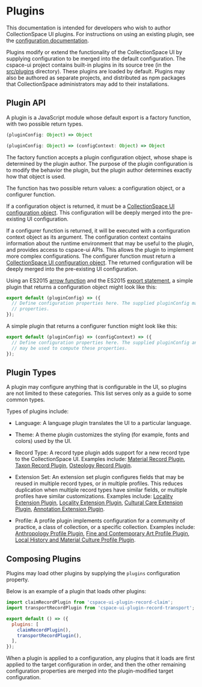 # Plugins

This documentation is intended for developers who wish to author CollectionSpace UI plugins. For instructions on using an existing plugin, see the [configuration documentation](../configuration).

Plugins modify or extend the functionality of the CollectionSpace UI by supplying configuration to be merged into the default configuration. The cspace-ui project contains built-in plugins in its source tree (in the [src/plugins](../../../src/plugins) directory). These plugins are loaded by default. Plugins may also be authored as separate projects, and distributed as npm packages that CollectionSpace administrators may add to their installations.

## Plugin API

A plugin is a JavaScript module whose default export is a factory function, with two possible return types.

```JavaScript
(pluginConfig: Object) => Object
```

```JavaScript
(pluginConfig: Object) => (configContext: Object) => Object
```

The factory function accepts a plugin configuration object, whose shape is determined by the plugin author. The purpose of the plugin configuration is to modify the behavior the plugin, but the plugin author determines exactly how that object is used.

The function has two possible return values: a configuration object, or a configurer function.

If a configuration object is returned, it must be a [CollectionSpace UI configuration object](../configuration). This configuration will be deeply merged into the pre-existing UI configuration.

If a configurer function is returned, it will be executed with a configuration context object as its argument. The configuration context contains information about the runtime environment that may be useful to the plugin, and provides access to cspace-ui APIs. This allows the plugin to implement more complex configurations. The configurer function must return a [CollectionSpace UI configuration object](../configuration). The returned configuration will be deeply merged into the pre-existing UI configuration.

Using an ES2015 [arrow function](https://developer.mozilla.org/en-US/docs/Web/JavaScript/Reference/Functions/Arrow_functions) and the ES2015 [export statement](https://developer.mozilla.org/en-US/docs/Web/JavaScript/Reference/Statements/export), a simple plugin that returns a configuration object might look like this:

```JavaScript
export default (pluginConfig) => ({
  // Define configuration properties here. The supplied pluginConfig may be used to compute these
  // properties.
});
```

A simple plugin that returns a configurer function might look like this:

```JavaScript
export default (pluginConfig) => (configContext) => ({
  // Define configuration properties here. The supplied pluginConfig and configContext arguments
  // may be used to compute these properties.
});
```

## Plugin Types

A plugin may configure anything that is configurable in the UI, so plugins are not limited to these categories. This list serves only as a guide to some common types.

Types of plugins include:

- Language:
  A language plugin translates the UI to a particular language.

- Theme:
  A theme plugin customizes the styling (for example, fonts and colors) used by the UI.

- Record Type:
  A record type plugin adds support for a new record type to the CollectionSpace UI. Examples include: [Material Record Plugin](https://github.com/collectionspace/cspace-ui-plugin-record-material.js), [Taxon Record Plugin](https://github.com/collectionspace/cspace-ui-plugin-record-taxon.js), [Osteology Record Plugin](https://github.com/collectionspace/cspace-ui-plugin-record-osteology.js).

- Extension Set:
  An extension set plugin configures fields that may be reused in multiple record types, or in multiple profiles. This reduces duplication when multiple record types have similar fields, or multiple profiles have similar customizations. Examples include: [Locality Extension Plugin](https://github.com/collectionspace/cspace-ui-plugin-ext-locality.js), [Locality Extension Plugin](https://github.com/collectionspace/cspace-ui-plugin-ext-locality.js), [Cultural Care Extension Plugin](https://github.com/collectionspace/cspace-ui-plugin-ext-culturalcare.js), [Annotation Extension Plugin](https://github.com/collectionspace/cspace-ui-plugin-ext-annotation.js).

- Profile:
  A profile plugin implements configuration for a community of practice, a class of collection, or a specific collection. Examples include: [Anthropology Profile Plugin](https://github.com/collectionspace/cspace-ui-plugin-profile-anthro.js), [Fine and Contemporary Art Profile Plugin](https://github.com/collectionspace/cspace-ui-plugin-profile-fcart.js), [Local History and Material Culture Profile Plugin](https://github.com/collectionspace/cspace-ui-plugin-profile-lhmc.js).

## Composing Plugins

Plugins may load other plugins by supplying the `plugins` configuration property.

Below is an example of a plugin that loads other plugins:

```JavaScript
import claimRecordPlugin from 'cspace-ui-plugin-record-claim';
import transportRecordPlugin from 'cspace-ui-plugin-record-transport';

export default () => ({
  plugins: [
    claimRecordPlugin(),
    transportRecordPlugin(),
  ],
});
```

When a plugin is applied to a configuration, any plugins that it loads are first applied to the target configuration in order, and then the other remaining configuration properties are merged into the plugin-modified target configuration.
